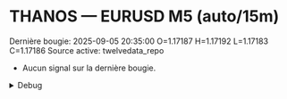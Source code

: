 # THANOS — EURUSD M5 (auto/15m)
Dernière bougie: 2025-09-05 20:35:00  O=1.17187  H=1.17192  L=1.17183  C=1.17186
Source active: twelvedata_repo

- Aucun signal sur la dernière bougie.

<details><summary>Debug</summary>

- TD_API_KEY manquant.

</details>